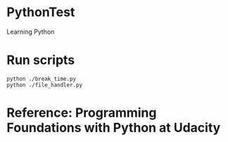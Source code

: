 # PythonTest
Learning Python

# Run scripts
```
python ./break_time.py
python ./file_handler.py
```

# Reference: Programming Foundations with Python at Udacity